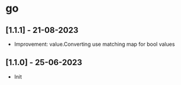 # go

## [1.1.1] - 21-08-2023
- Improvement: value.Converting use matching map for bool values

## [1.1.0] - 25-06-2023
- Init
